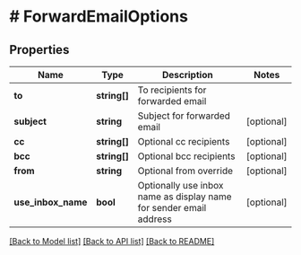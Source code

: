 # # ForwardEmailOptions

## Properties

Name | Type | Description | Notes
------------ | ------------- | ------------- | -------------
**to** | **string[]** | To recipients for forwarded email |
**subject** | **string** | Subject for forwarded email | [optional]
**cc** | **string[]** | Optional cc recipients | [optional]
**bcc** | **string[]** | Optional bcc recipients | [optional]
**from** | **string** | Optional from override | [optional]
**use_inbox_name** | **bool** | Optionally use inbox name as display name for sender email address | [optional]

[[Back to Model list]](../../README#models) [[Back to API list]](../../README#endpoints) [[Back to README]](../../README)
